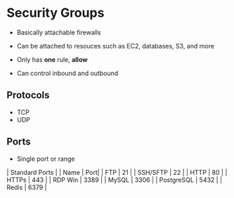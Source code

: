 # Security Groups

- Basically attachable firewalls
- Can be attached to resouces such as EC2, databases, S3, and more

- Only has **one** rule, **allow**
- Can control inbound and outbound

## Protocols

- TCP
- UDP

## Ports

- Single port or range

| Standard Ports |
| Name | Port|
| FTP | 21 |
| SSH/SFTP | 22 |
| HTTP | 80 |
| HTTPs | 443 |
| RDP Win | 3389 |
| MySQL | 3306 |
| PostgreSQL | 5432 |
| Redis | 6379 |
